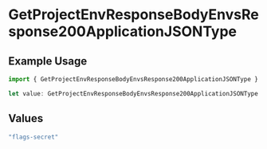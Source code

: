 # GetProjectEnvResponseBodyEnvsResponse200ApplicationJSONType

## Example Usage

```typescript
import { GetProjectEnvResponseBodyEnvsResponse200ApplicationJSONType } from "@vercel/sdk/models/operations";

let value: GetProjectEnvResponseBodyEnvsResponse200ApplicationJSONType = "flags-secret";
```

## Values

```typescript
"flags-secret"
```